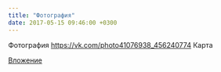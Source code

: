 ```yaml
---
title: "Фотография"
date: 2017-05-15 09:46:00 +0300
---
```


Фотография
https://vk.com/photo41076938_456240774
Карта

[Вложение](https://vk.com/photo41076938_456240774)
